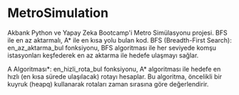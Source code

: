 # MetroSimulation
Akbank Python ve Yapay Zeka Bootcamp'i Metro Simülasyonu projesi. BFS ile en az aktarmalı, A* ile en kısa yolu bulan kod.
BFS (Breadth-First Search):
en_az_aktarma_bul fonksiyonu, BFS algoritması ile her seviyede komşu istasyonları keşfederek en az aktarma ile hedefe ulaşmayı sağlar.

A Algoritması*:
en_hizli_rota_bul fonksiyonu, A* algoritması ile hedefe en hızlı (en kısa sürede ulaşılacak) rotayı hesaplar.
Bu algoritma, öncelikli bir kuyruk (heapq) kullanarak rotaları zaman sırasına göre değerlendirir.


